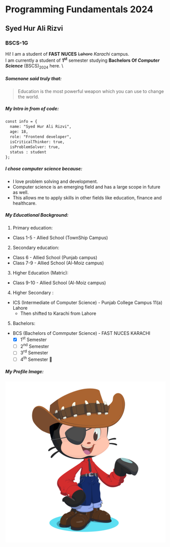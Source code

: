 # Programming Fundamentals 2024
## Syed Hur Ali Rizvi
### BSCS-1G

Hi! I am a student of __FAST NUCES__ ~~Lahore~~ *Karachi* campus.\
I am currently a student of **1<sup>st</sup>** semester studying **Bachelors Of _Computer Science_** (BSCS)<sub>2024</sub> here. \

##### Somenone said truly that:
> Education is the most powerful weapon which you can use to change the world.

##### My Intro in from of code:
```
const info = {
  name: "Syed Hur Ali Rizvi",
  age: 18,
  role: "Frontend developer",
  isCriticalThinker: true,
  isProblemSolver: true,
  status : student
};
```
##### I chose computer science because:
+ I love problem solving and development.
+ Computer science is an emerging field and has a large scope in future as well.
+ This allows me to apply skills in other fields like education, finance and healthcare.

##### My Educational Background:

1. Primary education:
  - Class 1-5 - Allied School (TownShip Campus)
2. Secondary education:
  + Class 6 - Allied School (Punjab campus)
  + Class 7-9 - Allied School (Al-Moiz campus)
3. Higher Education (Matric):
  * Class 9-10 - Allied School (Al-Moiz campus)
4. Higher Secondary :
  - ICS (Intermediate of Computer Science) - Punjab College Campus 11(a) Lahore
    + Then shifted to Karachi from Lahore
5. Bachelors:
  - BCS (Bachelors of Commputer Science) - FAST NUCES KARACHI
    * [X] 1<sup>st</sup> Semester 
    - [ ] 2<sup>nd</sup> Semester
    - [ ] 3<sup>rd</sup> Semester 
    - [ ] 4<sup>th</sup> Semester :tada:
   
##### My Profile Image:

![My profile image alternative](octocat-1725112492622.png)
